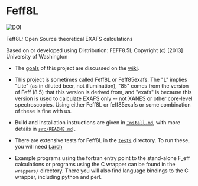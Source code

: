 Feff8L
======

[![DOI](https://zenodo.org/badge/doi/10.5281/zenodo.20629.svg)](https://doi.org/10.5281/zenodo.20629)

Feff8L: Open Source theoretical EXAFS calculations

Based on or developed using Distribution: FEFF8.5L Copyright (c) [2013] University of Washington

 * The [goals](https://github.com/xraypy/feff85exafs/wiki/Goals-of-the-feff85exafs-project) of this
   project are discussed on the [wiki](https://github.com/xraypy/feff85exafs/wiki).

 * This project is sometimes called Feff8L or Feff85exafs.  The "L" implies "Lite" (as in diluted
   beer, not illumination), "85" comes from the version of Feff (8.5) that this version is derived
   from, and "exafs" is because this version is used to calculate EXAFS only -- not XANES or other
   core-level spectroscopies.  Using either Feff8L or feff85exafs or some combination of these is
   fine with us.

* Build and Installation instructions are given in [`Install.md`](Install.md), with more details in
 [`src/README.md`](src/README.md) .

* There are extensive tests for Feff8L in the [`tests`](tests) directory.  To run these, you will
  need [Larch](https://github.com/xraypy/xraylarch)

* Example programs using the fortran entry point to the stand-alone F_eff calculations or programs
  using the C wrapper can be found in the `wrappers/` directory.  There you will also find language
  bindings to the C wrapper, including python and perl.
